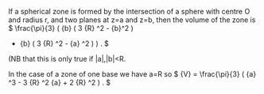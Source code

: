 If a spherical zone is formed by the intersection of a sphere with
centre O and radius r, and two planes at z=a and z=b, then the volume of
the zone is $ \frac{\pi}{3} ( {b} ( 3 {R} ^2 - {b}^2 ) 
- {b} ( 3 {R} ^2 - {a} ^2 ) ) . $

(NB that this is only true if |a|,|b|\<R.

In the case of a zone of one base we have a=R so $ {V} =
\frac{\pi}{3} ( {a} ^3 - 3 {R} ^2 {a} + 2 {R} ^2 ) . $
